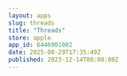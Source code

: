 ```yaml
---
layout: apps
slug: threads
title: "Threads"
store: apple
app_id: 6446901002
date: 2025-08-29T17:35:49Z
published: 2023-12-14T08:00:00Z
---
```

